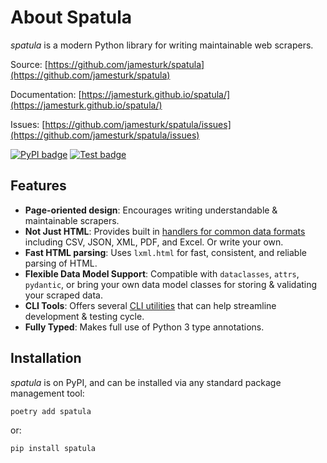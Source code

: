 # About Spatula

*spatula* is a modern Python library for writing maintainable web scrapers.

Source: [https://github.com/jamesturk/spatula](https://github.com/jamesturk/spatula)

Documentation: [https://jamesturk.github.io/spatula/](https://jamesturk.github.io/spatula/)

Issues: [https://github.com/jamesturk/spatula/issues](https://github.com/jamesturk/spatula/issues)

[![PyPI badge](https://badge.fury.io/py/spatula.svg)](https://badge.fury.io/py/spatula)
[![Test badge](https://github.com/jamesturk/spatula/workflows/Test%20&%20Lint/badge.svg)](https://github.com/jamesturk/spatula/actions?query=workflow%3A%22Test+%26+Lint%22)

## Features

- **Page-oriented design**: Encourages writing understandable & maintainable scrapers.
- **Not Just HTML**: Provides built in [handlers for common data formats](reference.md#pages) including CSV, JSON, XML, PDF, and Excel.  Or write your own.
- **Fast HTML parsing**: Uses `lxml.html` for fast, consistent, and reliable parsing of HTML.
- **Flexible Data Model Support**: Compatible with `dataclasses`, `attrs`, `pydantic`, or bring your own data model classes for storing & validating your scraped data.
- **CLI Tools**: Offers several [CLI utilities](cli.md) that can help streamline development & testing cycle.
- **Fully Typed**: Makes full use of Python 3 type annotations.

## Installation

*spatula* is on PyPI, and can be installed via any standard package
management tool:

    poetry add spatula

or:

    pip install spatula
